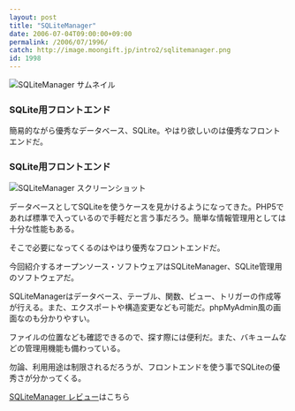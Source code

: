 ```yaml
---
layout: post
title: "SQLiteManager"
date: 2006-07-04T09:00:00+09:00
permalink: /2006/07/1996/
catch: http://image.moongift.jp/intro2/sqlitemanager.png
id: 1998
---
```

 ![SQLiteManager サムネイル](http://image.moongift.jp/intro2/sqlitemanager.t.png "SQLiteManager サムネイル")
  

### SQLite用フロントエンド
  
簡易的ながら優秀なデータベース、SQLite。やはり欲しいのは優秀なフロントエンドだ。  
<!--more-->  

### SQLite用フロントエンド
  

![SQLiteManager スクリーンショット](http://image.moongift.jp/intro2/sqlitemanager.png "SQLiteManager スクリーンショット")

  

データベースとしてSQLiteを使うケースを見かけるようになってきた。PHP5であれば標準で入っているので手軽だと言う事だろう。簡単な情報管理用としては十分な性能もある。

  

そこで必要になってくるのはやはり優秀なフロントエンドだ。

  

今回紹介するオープンソース・ソフトウェアはSQLiteManager、SQLite管理用のソフトウェアだ。

  

SQLiteManagerはデータベース、テーブル、関数、ビュー、トリガーの作成等が行える。また、エクスポートや構造変更なども可能だ。phpMyAdmin風の画面なのも分かりやすい。

  

ファイルの位置なども確認できるので、探す際には便利だ。また、バキュームなどの管理用機能も備わっている。

  

勿論、利用用途は制限されるだろうが、フロントエンドを使う事でSQLiteの優秀さが分かってくる。

  

[SQLiteManager レビュー](http://oss.moongift.jp/review/i-1998.html)はこちら

